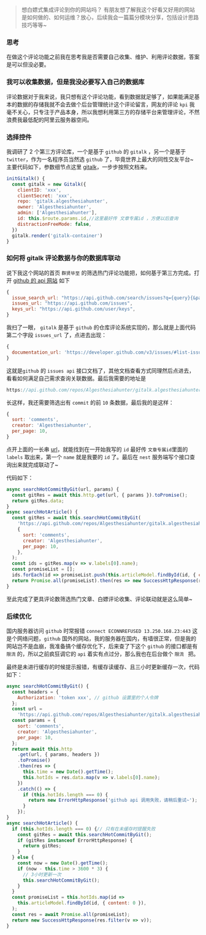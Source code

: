 > 想白嫖式集成评论到你的网站吗？
> 有朋友想了解我这个好看又好用的网站是如何做的、如何运维？放心，后续我会一篇篇分模块分享，包括设计思路技巧等等~

### 思考

在做这个评论功能之前我在思考我是否需要自己收集、维护、利用评论数据，答案是可以但没必要。

### 我可以收集数据，但是我没必要写入自己的数据库

评论数据对于我来说，我只想有这个评论功能，看到数据就足够了，如果能满足基本的数据的存储我就不会去做个后台管理统计这个评论留言，网友的评论 `kpi` 我毫不关心，只专注于产品本身，所以我想利用第三方的存储平台来管理评论，不然浪费我最低配的阿里云服务器空间。

### 选择控件

我调研了 2 个第三方评论库，一个是基于 `github` 的 `gitalk` ，另一个是基于 `twitter`，作为一名程序员当然选 `github` 了，毕竟世界上最大的同性交友平台~
主要代码如下，参数细节点这里 [gitalk](https://github.com/gitalk/gitalk)，一步步按照文档来。

```js
initGitalk() {
  const gitalk = new Gitalk({
    clientID: 'xxx',
    clientSecret: 'xxx',
    repo: 'gitalk.algesthesiahunter',
    owner: 'Algesthesiahunter',
    admin: ['Algesthesiahunter'],
    id: this.$route.params.id,//这里最好传 文章专属id ，方便以后查询
    distractionFreeMode: false,
  })
  gitalk.render('gitalk-container')
}
```

### 如何将 gitalk 评论数据与你的数据库联动

说下我这个网站的首页 `群贤毕至` 的筛选热门评论功能把，如何基于第三方完成。打开 [github 的 api 网站](https://api.github.com) 如下

```js
{
  issue_search_url: "https://api.github.com/search/issues?q={query}{&page,per_page,sort,order}",
  issues_url: "https://api.github.com/issues",
  keys_url: "https://api.github.com/user/keys",
}
```

我扫了一眼， `gitalk` 是基于 `github` 的仓库评论系统实现的，那么就是上面代码第二个字段 `issues_url` 了，点进去出现：

```js
{
  documentation_url: 'https://developer.github.com/v3/issues/#list-issues'
}
```

这就是`github` 的 `issues api` 接口文档了，其他文档查看方式同理然后点进去，看看如何满足自己需求查询关联数据。最后我需要的地址是

``` js
https://api.github.com/repos/Algesthesiahunter/gitalk.algesthesiahunter/issues

```
长这样，我还需要筛选出有 `commit` 的前 `10` 条数据，最后我的是这样：

```js
{
  sort: 'comments',
  creator: 'Algesthesiahunter',
  per_page: 10,
}
```

点开上面的一长串 [url](https://api.github.com/repos/Algesthesiahunter/gitalk.algesthesiahunter/issues)，就能找到在一开始我写的 `id` 最好传 `文章专属id`里面的 `labels` 取出来，第一个 `name` 就是我要的 `id` 了。最后在 `nest` 服务端写个接口查询出来就完成联动了~

代码如下：

```js
async searchHotCommitByGit(url, params) {
  const gitRes = await this.http.get(url, { params }).toPromise();
  return gitRes.data;
}
async searchHotArticle() {
  const gitRes = await this.searchHotCommitByGit(
    'https://api.github.com/repos/Algesthesiahunter/gitalk.algesthesiahunter/issues',
    {
      sort: 'comments',
      creator: 'Algesthesiahunter',
      per_page: 10,
    },
  );
  const ids = gitRes.map(v => v.labels[0].name);
  const promiseList = [];
  ids.forEach(id => promiseList.push(this.articleModel.findById(id, { content: 0 })));
  return Promise.all(promiseList).then(res => new SuccessHttpResponse(res.filter(v => v)));
}
```

至此完成了更具评论数筛选热门文章、白嫖评论收集、评论联动就是这么简单~

### 后续优化

国内服务器访问 `github` 时常报错 `connect ECONNREFUSED 13.250.168.23:443` 这是个网络问题，`github` 国外的网站，我的服务器在国内，有墙很正常，但是我的网站岂不是血崩，我准备搞个缓存优化下，后来查了下这个 `github` 的接口都是有 `限流` 的，所以之前疯狂调它的 `api` 着实有点过分，那么我也在后台做个 `限流 ` 把。

最终是未进行缓存的时候提示报错，有缓存读缓存、且三小时更新缓存一次，代码如下：

``` js
async searchHotCommitByGit() {
  const headers = {
    Authorization: 'token xxx', // github 设置里的个人令牌
  };
  const url =
    'https://api.github.com/repos/Algesthesiahunter/gitalk.algesthesiahunter/issues';
  const params = {
    sort: 'comments',
    creator: 'Algesthesiahunter',
    per_page: 10,
  };
  return await this.http
    .get(url, { params, headers })
    .toPromise()
    .then(res => {
      this.time = new Date().getTime();
      this.hotIds = res.data.map(v => v.labels[0].name);
    })
    .catch(() => {
      if (this.hotIds.length === 0) {
        return new ErrorHttpResponse('github api 调用失败，请稍后重试~');
      }
    });
}
async searchHotArticle() {
  if (this.hotIds.length === 0) {// 只有在未缓存时提醒失败
    const gitRes = await this.searchHotCommitByGit();
    if (gitRes instanceof ErrorHttpResponse) {
      return gitRes;
    }
  } else {
    const now = new Date().getTime();
    if (now - this.time > 3600 * 3) {
      // 3小时更新一次
      this.searchHotCommitByGit();
    }
  }
  const promiseList = this.hotIds.map(id =>
    this.articleModel.findById(id, { content: 0 }),
  );
  const res = await Promise.all(promiseList);
  return new SuccessHttpResponse(res.filter(v => v));
}
```
